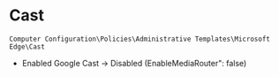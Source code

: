 # Cast

`Computer Configuration\Policies\Administrative Templates\Microsoft Edge\Cast`

- Enabled Google Cast -> Disabled (EnableMediaRouter": false)